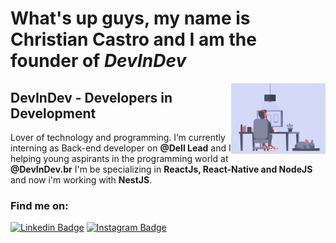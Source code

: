 



# What's up guys, my name is Christian Castro and I am the founder of _DevInDev_

<img width="30%" align="right" src="dev.gif">

## DevInDev - Developers in Development


Lover of technology and programming. 
I’m currently interning as Back-end developer on **@Dell Lead**  and I helping young aspirants in the programming world at **@DevInDev.br**
I'm be specializing in **ReactJs, 
React-Native and NodeJS** and now i'm working with **NestJS**.
 

<!--
**CCastro01/ccastro01** is a ✨ _special_ ✨ repository because its `README.md` (this file) appears on your GitHub profile.

Here are some ideas to get you started:

- 🔭 I’m currently working on ...
- 🌱 I’m currently learning ...
- 👯 I’m looking to collaborate on ...
- 🤔 I’m looking for help with ...
- 💬 Ask me about ...
- 📫 How to reach me: ...
- 😄 Pronouns: ...
- ⚡ Fun fact: ...
-->

### Find me on:

[![Linkedin Badge](https://img.shields.io/badge/-Linkedin-6633cc?style=for-the-badge&logo=Linkedin&logoColor=white&link=https://www.linkedin.com/in/christian-castro-664b03189/)](https://www.linkedin.com/in/christian-castro-664b03189/)
[![Instagram Badge](https://img.shields.io/badge/-Instagram-6633cc?style=for-the-badge&logo=Instagram&logoColor=white&link=https://www.instagram.com/chrisdecastro.dev/?hl=pt-br)](https://www.instagram.com/chrisdecastro.dev/?hl=pt-br) 
